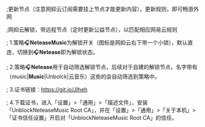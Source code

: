;更新节点（注意网抑云订阅需要挂上节点才能更新内容），更新规则，即可畅游外网

;网抑云解锁，带远程节点（定时更新公益节点），以匹配相应网易云规则

;  1.策略🎧𝐍𝐞𝐭𝐞𝐚𝐬𝐞𝐌𝐮𝐬𝐢𝐜为解锁开关（图标是网抑云右下带一个小锁），默认直连，切换到🎧𝐍𝐞𝐭𝐞𝐚𝐬𝐞即为解锁状态。

;  2.策略🎧𝐍𝐞𝐭𝐞𝐚𝐬𝐞用于自动筛选解锁节点，后续对于自建的解锁节点，名字带有（music|𝐌𝐮𝐬𝐢𝐜|Unbolck|云音乐）这些的会自动筛选到策略中。

;  3.证书链接：https://git.io/JIheh

;  4.下载证书，进入「设置」>「通用」>「描述文件」，安装「UnblockNeteaseMusic Root CA」，并在「设置」>「通用」>「关于本机」>「证书信任设置」开启对「UnblockNeteaseMusic Root CA」的信任。
